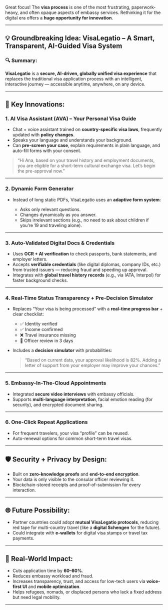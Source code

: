 Great focus! The **visa process** is one of the most frustrating, paperwork-heavy, and often opaque aspects of embassy services. Rethinking it for the digital era offers a **huge opportunity for innovation**.

---

## 💡 Groundbreaking Idea: **VisaLegatio – A Smart, Transparent, AI-Guided Visa System**

### 🔍 Summary:

**VisaLegatio** is a **secure, AI-driven, globally unified visa experience** that replaces the traditional visa application process with an intelligent, interactive journey — accessible anytime, anywhere, on any device.

---

## 🧠 Key Innovations:

### 1. **AI Visa Assistant (AVA) – Your Personal Visa Guide**

* Chat + voice assistant trained on **country-specific visa laws**, frequently updated with **policy changes**.
* Speaks your language and understands your background.
* Can **pre-screen your case**, explain requirements in plain language, and auto-fill forms with your consent.

> “Hi Ana, based on your travel history and employment documents, you are eligible for a short-term cultural exchange visa. Let’s begin the pre-approval now.”

---

### 2. **Dynamic Form Generator**

* Instead of long static PDFs, VisaLegatio uses an **adaptive form system**:

  * Asks only relevant questions.
  * Changes dynamically as you answer.
  * Skips irrelevant sections (e.g., no need to ask about children if you’re 19 and traveling alone).

---

### 3. **Auto-Validated Digital Docs & Credentials**

* Uses **OCR + AI verification** to check passports, bank statements, and employer letters.
* Accepts **verifiable credentials** (like digital diplomas, company IDs, etc.) from trusted issuers — reducing fraud and speeding up approval.
* Integrates with **global travel history records** (e.g., via IATA, Interpol) for faster background checks.

---

### 4. **Real-Time Status Transparency + Pre-Decision Simulator**

* Replaces “Your visa is being processed” with a **real-time progress bar** + clear checklist:

  * ✅ Identity verified
  * ✅ Income confirmed
  * ❌ Travel insurance missing
  * 📍 Officer review in 3 days
* Includes a **decision simulator** with probabilities:

  > “Based on current data, your approval likelihood is 82%. Adding a letter of support from your employer may improve your chances.”

---

### 5. **Embassy-In-The-Cloud Appointments**

* Integrated **secure video interviews** with embassy officials.
* Supports **multi-language interpretation**, facial emotion reading (for security), and encrypted document sharing.

---

### 6. **One-Click Repeat Applications**

* For frequent travelers, your visa “profile” can be reused.
* Auto-renewal options for common short-term travel visas.

---

## 🛡️ Security + Privacy by Design:

* Built on **zero-knowledge proofs** and **end-to-end encryption**.
* Your data is only visible to the consular officer reviewing it.
* Blockchain-stored receipts and proof-of-submission for every interaction.

---

## 🌐 Future Possibility:

* Partner countries could adopt **mutual VisaLegatio protocols**, reducing red tape for multi-country travel (like a **digital Schengen** for the future).
* Could integrate with **e-wallets** for digital visa stamps or travel tax payments.

---

## 🎯 Real-World Impact:

* Cuts application time by **60–80%**.
* Reduces embassy workload and fraud.
* Increases transparency, trust, and access for low-tech users via **voice-first UI** and **mobile optimization**.
* Helps refugees, nomads, or displaced persons who lack a fixed address but need legal mobility.

---